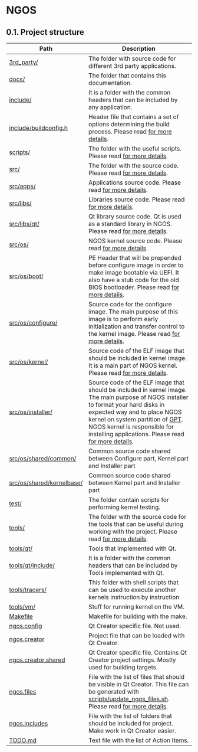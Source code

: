 NGOS
====

0.1. Project structure
----------------------

| Path                                                            | Description                                                                                                                                                                                                                                                                                                                                                                                                            |
| --------------------------------------------------------------- | ---------------------------------------------------------------------------------------------------------------------------------------------------------------------------------------------------------------------------------------------------------------------------------------------------------------------------------------------------------------------------------------------------------------------- |
| [3rd_party/](../../../3rd_party/)                               | The folder with source code for different 3rd party applications.                                                                                                                                                                                                                                                                                                                                                      |
| [docs/](../../../docs/)                                         | The folder that contains this documentation.                                                                                                                                                                                                                                                                                                                                                                           |
| [include/](../../../include/)                                   | It is a folder with the common headers that can be included by any application.                                                                                                                                                                                                                                                                                                                                        |
| [include/buildconfig.h](../../../include/buildconfig.h)         | Header file that contains a set of options determining the build process. Please read [for more details](../3.%20Configuration/README.md).                                                                                                                                                                                                                                                                             |
| [scripts/](../../../scripts/)                                   | The folder with the useful scripts. Please read [for more details](../8.%20Scripts/README.md).                                                                                                                                                                                                                                                                                                                         |
| [src/](../../../src/)                                           | The folder with the source code. Please read [for more details](../6.%20Source%20code/README.md).                                                                                                                                                                                                                                                                                                                      |
| [src/apps/](../../../src/apps/)                                 | Applications source code. Please read [for more details](../6.%20Source%20code/3.%20Applications/README.md).                                                                                                                                                                                                                                                                                                           |
| [src/libs/](../../../src/libs/)                                 | Libraries source code. Please read [for more details](../6.%20Source%20code/2.%20Libraries/README.md).                                                                                                                                                                                                                                                                                                                 |
| [src/libs/qt/](../../../src/libs/qt/)                           | Qt library source code. Qt is used as a standard library in NGOS. Please read [for more details](../6.%20Source%20code/2.%20Libraries/1.%20Qt/README.md).                                                                                                                                                                                                                                                              |
| [src/os/](../../../src/os/)                                     | NGOS kernel source code. Please read [for more details](../6.%20Source%20code/1.%20NGOS/README.md).                                                                                                                                                                                                                                                                                                                    |
| [src/os/boot/](../../../src/os/boot/)                           | PE Header that will be prepended before configure image in order to make image bootable via UEFI. It also have a stub code for the old BIOS bootloader. Please read [for more details](../6.%20Source%20code/1.%20NGOS/1.%20Boot%20part/README.md).                                                                                                                                                                    |
| [src/os/configure/](../../../src/os/configure/)                 | Source code for the configure image. The main purpose of this image is to perform early initialization and transfer control to the kernel image. Please read [for more details](../6.%20Source%20code/1.%20NGOS/2.%20Configure%20part/README.md).                                                                                                                                                                      |
| [src/os/kernel/](../../../src/os/kernel/)                       | Source code of the ELF image that should be included in kernel image. It is a main part of NGOS kernel. Please read [for more details](../6.%20Source%20code/1.%20NGOS/3.%20Kernel%20part/README.md).                                                                                                                                                                                                                  |
| [src/os/installer/](../../../src/os/installer/)                 | Source code of the ELF image that should be included in kernel image. The main purpose of NGOS installer to format your hard disks in expected way and to place NGOS kernel on system partition of [GPT](https://en.wikipedia.org/wiki/GUID_Partition_Table). NGOS kernel is responsible for installing applications. Please read [for more details](../6.%20Source%20code/1.%20NGOS/4.%20Installer%20part/README.md). |
| [src/os/shared/common/](../../../src/os/shared/common/)         | Common source code shared between Configure part, Kernel part and Installer part                                                                                                                                                                                                                                                                                                                                       |
| [src/os/shared/kernelbase/](../../../src/os/shared/kernelbase/) | Common source code shared between Kernel part and Installer part                                                                                                                                                                                                                                                                                                                                                       |
| [test/](../../../test/)                                         | The folder contain scripts for performing kernel testing.                                                                                                                                                                                                                                                                                                                                                              |
| [tools/](../../../tools/)                                       | The folder with the source code for the tools that can be useful during working with the project. Please read [for more details](../7.%20Tools/README.md).                                                                                                                                                                                                                                                             |
| [tools/qt/](../../../tools/qt/)                                 | Tools that implemented with Qt.                                                                                                                                                                                                                                                                                                                                                                                        |
| [tools/qt/include/](../../../tools/qt/include/)                 | It is a folder with the common headers that can be included by Tools implemented with Qt.                                                                                                                                                                                                                                                                                                                              |
| [tools/tracers/](../../../tools/tracers/)                       | This folder with shell scripts that can be used to execute another kernels instruction by instruction                                                                                                                                                                                                                                                                                                                  |
| [tools/vm/](../../../tools/vm/)                                 | Stuff for running kernel on the VM.                                                                                                                                                                                                                                                                                                                                                                                    |
| [Makefile](../../../Makefile)                                   | Makefile for building with the make.                                                                                                                                                                                                                                                                                                                                                                                   |
| [ngos.config](../../../ngos.config)                             | Qt Creator specific file. Not used.                                                                                                                                                                                                                                                                                                                                                                                    |
| [ngos.creator](../../../ngos.creator)                           | Project file that can be loaded with Qt Creator.                                                                                                                                                                                                                                                                                                                                                                       |
| [ngos.creator.shared](../../../ngos.creator.shared)             | Qt Creator specific file. Contains Qt Creator project settings. Mostly used for building targets.                                                                                                                                                                                                                                                                                                                      |
| [ngos.files](../../../ngos.files)                               | File with the list of files that should be visible in Qt Creator. This file can be generated with [scripts/update_ngos_files.sh](../../../scripts/update_ngos_files.sh). Please read [for more details](../8.%20Scripts/README.md#update_ngos_filessh).                                                                                                                                                                |
| [ngos.includes](../../../ngos.includes)                         | File with the list of folders that should be included for project. Make work in Qt Creator easier.                                                                                                                                                                                                                                                                                                                     |
| [TODO.md](../../../TODO.md)                                     | Text file with the list of Action Items.                                                                                                                                                                                                                                                                                                                                                                               |
